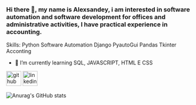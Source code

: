 ### Hi there 👋, my name is Alexsandey, i am interested in software automation and software development for offices and administrative activities, I have practical experience in accounting.

Skills: 
  Python
  Software Automation
  Django
  PyautoGui
  Pandas
  Tkinter
  Acconting


- 📕 I’m currently learning SQL, JAVASCRIPT, HTML E CSS 


[<img src='https://cdn.jsdelivr.net/npm/simple-icons@3.0.1/icons/github.svg' alt='github' height='40'>](https://github.com/Alexsandey-Lima)  [<img src='https://cdn.jsdelivr.net/npm/simple-icons@3.0.1/icons/linkedin.svg' alt='linkedin' height='40'>](https://www.linkedin.com/in/alexsandey-lima-02318624a/)  

![Anurag's GitHub stats](https://github-readme-stats.vercel.app/api?username=Alexsandey-Lima&show_icons=true&theme=synthwave)
